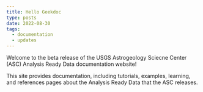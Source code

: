 ```yaml
---
title: Hello Geekdoc
type: posts
date: 2022-08-30
tags:
  - documentation
  - updates
---
```


Welcome to the beta release of the USGS Astrogeology Sciecne Center (ASC) Analysis Ready Data documentation website!

This site provides documentation, including tutorials, examples, learning, and references pages about the Analysis Ready Data that the ASC releases.


